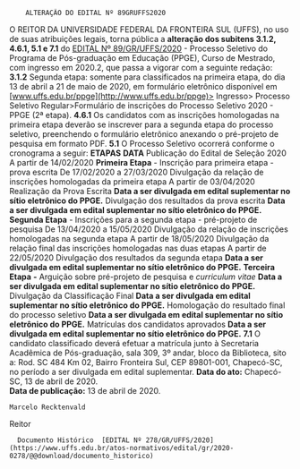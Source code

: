         ALTERAÇÃO DO EDITAL Nº 89GRUFFS2020  

 O REITOR DA UNIVERSIDADE FEDERAL DA FRONTEIRA SUL (UFFS), no uso de suas atribuições legais, torna pública a **alteração dos subitens 3.1.2, 4.6.1, 5.1 e 7.1** do [EDITAL Nº 89/GR/UFFS/2020](https://www.uffs.edu.br/atos-normativos/edital/gr/2020-0089) - Processo Seletivo do Programa de Pós-graduação em Educação (PPGE), Curso de Mestrado, com ingresso em 2020.2, que passa a vigorar com a seguinte redação:   **3.1.2**  Segunda etapa: somente para classificados na primeira etapa, do dia 13 de abril a 21 de maio de 2020, em formulário eletrônico disponível em [www.uffs.edu.br/ppge](http://www.uffs.edu.br/ppge)> Ingresso> Processo Seletivo Regular>Formulário de inscrições do Processo Seletivo 2020 - PPGE (2ª etapa). **4.6.1**  Os candidatos com as inscrições homologadas na primeira etapa deverão se inscrever para a segunda etapa do processo seletivo, preenchendo o formulário eletrônico anexando o pré-projeto de pesquisa em formato PDF. **5.1**  O Processo Seletivo ocorrerá conforme o cronograma a seguir:     **ETAPAS**   **DATA**     Publicação do Edital de Seleção 2020   A partir de 14/02/2020     **Primeira Etapa**   -     Inscrição para primeira etapa - prova escrita   De 17/02/2020 a 27/03/2020     Divulgação da relação de inscrições homologadas da primeira etapa   A partir de 03/04/2020     Realização da Prova Escrita   **Data a ser divulgada em edital suplementar no sítio eletrônico do PPGE.**     Divulgação dos resultados da prova escrita   **Data a ser divulgada em edital suplementar no sítio eletrônico do PPGE.**     **Segunda Etapa**   -     Inscrições para a segunda etapa - pré-projeto de pesquisa   De 13/04/2020 a 15/05/2020     Divulgação da relação de inscrições homologadas na segunda etapa   A partir de 18/05/2020     Divulgação da relação final das inscrições homologadas nas duas etapas   A partir de 22/05/2020     Divulgação dos resultados da segunda etapa   **Data a ser divulgada em edital suplementar no sítio eletrônico do PPGE.**     **Terceira Etapa**   **-**     Arguição sobre pré-projeto de pesquisa e *curriculum vitae*   **Data a ser divulgada em edital suplementar no sítio eletrônico do PPGE.**     Divulgação da Classificação Final   **Data a ser divulgada em edital suplementar no sítio eletrônico do PPGE.**     Homologação do resultado final do processo seletivo   **Data a ser divulgada em edital suplementar no sítio eletrônico do PPGE.**     Matrículas dos candidatos aprovados   **Data a ser divulgada em edital suplementar no sítio eletrônico do PPGE.**     **7.1**  O candidato classificado deverá efetuar a matrícula junto à Secretaria Acadêmica de Pós-graduação, sala 309, 3º andar, bloco da Biblioteca, sito a: Rod. SC 484 Km 02, Bairro Fronteira Sul, CEP 89801-001, Chapecó-SC, no período a ser divulgada em edital suplementar.      **Data do ato:** Chapecó-SC, 13 de abril de 2020.   
 **Data de publicação:**  13 de abril de 2020. 

    Marcelo Recktenvald   
 Reitor 

      Documento Histórico  [EDITAL Nº 278/GR/UFFS/2020](https://www.uffs.edu.br/atos-normativos/edital/gr/2020-0278/@@download/documento_historico)     
      